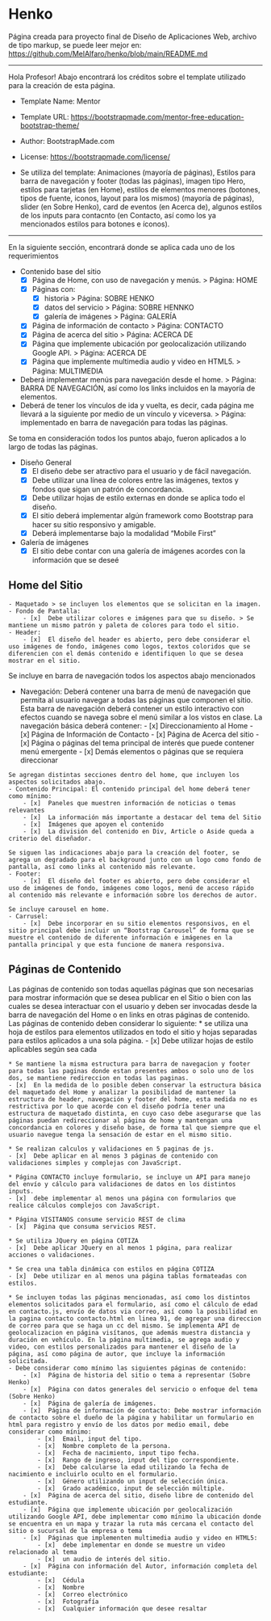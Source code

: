 # Henko
Página creada para proyecto final de Diseño de Aplicaciones Web, archivo de tipo markup, se puede leer mejor en: https://github.com/MelAlfaro/henko/blob/main/README.md

-------------------------------------------------------------------------------------------
Hola Profesor! 
Abajo encontrará los créditos sobre el template utilizado para la creación de esta página.

- Template Name: Mentor
- Template URL: https://bootstrapmade.com/mentor-free-education-bootstrap-theme/
- Author: BootstrapMade.com
- License: https://bootstrapmade.com/license/

- Se utiliza del template: Animaciones (mayoría de páginas), Estilos para barra de navegación y footer (todas las páginas),  imagen tipo Hero, estilos para tarjetas (en Home), estilos de elementos menores (botones, tipos de fuente, iconos, layout para los mismos) (mayoría de páginas), slider (en Sobre Henko), card de eventos (en Acerca de), algunos estilos de los inputs para contacnto (en Contacto, así como los ya mencionados estilos para botones e íconos).

-------------------------------------------------------------------------------------------
En la siguiente sección, encontrará donde se aplica cada uno de los requerimientos

- Contenido base del sitio
    - [x]  Página de Home, con uso de navegación y menús. > Página: HOME
    - [x]  Páginas con:
        - [x]  historia > Página: SOBRE HENKO
        - [x]  datos del servicio > Página: SOBRE HENNKO
        - [x]  galería de imágenes > Página: GALERÍA
    - [x]  Página de información de contacto > Página: CONTACTO
    - [x]  Página de acerca del sitio > Página: ACERCA DE
    - [x]  Página que implemente ubicación por geolocalización utilizando Google API. > Página: ACERCA DE
    - [x]  Página que implemente multimedia audio y video en HTML5. > Página: MULTIMEDIA
- Deberá implementar menús para navegación desde el home. > Página: BARRA DE NAVEGACIÓN, así como los links incluidos en la mayoría de elementos.
- Deberá de tener los vínculos de ida y vuelta, es decir, cada página me llevará a la siguiente por medio de un vínculo y viceversa. > Página: implementado en barra de navegación para todas las páginas.

Se toma en consideración todos los puntos abajo, fueron aplicados a lo largo de todas las páginas.
- Diseño General
    - [x]  El diseño debe ser atractivo para el usuario y de fácil navegación.
    - [x]  Debe utilizar una línea de colores entre las imágenes, textos y fondos que sigan un patrón de concordancia.
    - [x]  Debe utilizar hojas de estilo externas en donde se aplica todo el diseño.
    - [x]  El sitio deberá implementar algún framework como Bootstrap para hacer su sitio responsivo y amigable.
    - [x]  Deberá implementarse bajo la modalidad “Mobile First”
- Galería de imágenes
    - [x]  El sitio debe contar con una galería de imágenes acordes con la información que se deseé

## Home del Sitio
    - Maquetado > se incluyen los elementos que se solicitan en la imagen.
    - Fondo de Pantalla:
        - [x]  Debe utilizar colores e imágenes para que su diseño. > Se mantiene un mismo patrón y paleta de colores para todo el sitio.
    - Header:
        - [x]  El diseño del header es abierto, pero debe considerar el uso imágenes de fondo, imágenes como logos, textos coloridos que se diferencien con el demás contenido e identifiquen lo que se desea mostrar en el sitio.
   
   Se incluye en barra de navegación todos los aspectos abajo mencionados
   - Navegación:
    Deberá contener una barra de menú de navegación que permita al usuario navegar a todas las páginas que componen el sitio. Esta barra de navegación deberá contener un estilo interactivo con efectos cuando se navega sobre el menú similar a los vistos en clase.
    La navegación básica deberá contener:
    - [x]  Direccionamiento al Home
    - [x]  Página de Información de Contacto
    - [x]  Página de Acerca del sitio
    - [x]  Página o páginas del tema principal de interés que puede contener menú emergente
    - [x]  Demás elementos o páginas que se requiera direccionar

    Se agregan distintas secciones dentro del home, que incluyen los aspectos solicitados abajo.
    - Contenido Principal: El contenido principal del home deberá tener como mínimo:
        - [x]  Paneles que muestren información de noticias o temas relevantes
        - [x]  La información más importante a destacar del tema del Sitio
        - [x]  Imágenes que apoyen el contenido
        - [x]  La división del contenido en Div, Article o Aside queda a criterio del diseñador.
    
    Se siguen las indicaciones abajo para la creación del footer, se agrega un degradado para el background junto con un logo como fondo de pantalla, así como links al contenido más relevante.
    - Footer:
        - [x]  El diseño del footer es abierto, pero debe considerar el uso de imágenes de fondo, imágenes como logos, menú de acceso rápido al contenido más relevante e información sobre los derechos de autor.
    
    Se incluye carousel en home.
    - Carrusel:
        - [x]  Debe incorporar en su sitio elementos responsivos, en el sitio principal debe incluir un “Bootstrap Carousel” de forma que se muestre el contenido de diferente información e imágenes en la pantalla principal y que esta funcione de manera responsiva.

## Páginas de Contenido
Las páginas de contenido son todas aquellas páginas que son necesarias para mostrar información que se desea publicar en el Sitio o bien con las cuales se desea interactuar con el usuario y deben ser invocadas desde la barra de navegación del Home o en links en otras páginas de contenido. Las páginas de contenido deben considerar lo siguiente:
    * se utiliza una hoja de estilos para elementos utilizados en todo el sitio y hojas separadas para estilos aplicados a una sola página.
    - [x]  Debe utilizar hojas de estilo aplicables según sea cada

    * Se mantiene la misma estructura para barra de navegacion y footer para todas las paginas donde estan presentes ambos o solo uno de los dos, se mantiene redireccion en todas las paginas.
    - [x]  En la medida de lo posible deben conservar la estructura básica del maquetado del Home y analizar la posibilidad de mantener la estructura de header, navegación y footer del home, esta medida no es restrictiva por lo que acorde con el diseño podría tener una estructura de maquetado distinta, en cuyo caso debe asegurarse que las páginas puedan redireccionar al página de home y mantengan una concordancia en colores y diseño base, de forma tal que siempre que el usuario navegue tenga la sensación de estar en el mismo sitio.
    
    * Se realizan calculos y validaciones en 5 paginas de js.
    - [x]  Debe aplicar en al menos 3 páginas de contenido con validaciones simples y complejas con JavaScript.

    * Página CONTACTO incluye formulario, se incluye un API para manejo del envío y cálculo para validaciones de datos en los distintos inputs.
    - [x]  debe implementar al menos una página con formularios que realice cálculos complejos con JavaScript.

    * Página VISITANOS consume servicio REST de clima
    - [x]  Página que consuma servicios REST.

    * Se utiliza JQuery en página COTIZA
    - [x]  Debe aplicar JQuery en al menos 1 página, para realizar acciones o validaciones.

    * Se crea una tabla dinámica con estilos en página COTIZA
    - [x]  Debe utilizar en al menos una página tablas formateadas con estilos.

    * Se incluyen todas las páginas mencionadas, así como los distintos elementos solicitados para el formulario, así como el cálculo de edad en contacto.js, envío de datos via correo, así como la posibilidad en la pagina contacto contacto.html en linea 91, de agregar una direccion de correo para que se haga un cc del mismo. Se implementa API de geolocalizacion en página visítanos, que además muestra distancia y duración en vehículo. En la página multimedia, se agrega audio y video, con estilos personalizados para mantener el diseño de la página, así como página de autor, que incluye la información solicitada.
    - Debe considerar como mínimo las siguientes páginas de contenido:
        - [x]  Página de historia del sitio o tema a representar (Sobre Henko)
        - [x]  Página con datos generales del servicio o enfoque del tema (Sobre Henko)
        - [x]  Página de galería de imágenes.
        - [x]  Página de información de contacto: Debe mostrar información de contacto sobre el dueño de la página y habilitar un formulario en html para registro y envío de los datos por medio email, debe considerar como mínimo:
            - [x]  Email, input del tipo.
            - [x]  Nombre completo de la persona.
            - [x]  Fecha de nacimiento, input tipo fecha.
            - [x]  Rango de ingreso, input del tipo correspondiente.
            - [x]  Debe calcularse la edad utilizando la fecha de nacimiento e incluirlo oculto en el formulario.
            - [x]  Género utilizando un input de selección única.
            - [x]  Grado académico, input de selección múltiple.
        - [x]  Página de acerca del sitio, diseño libre de contenido del estudiante.
        - [x]  Página que implemente ubicación por geolocalización utilizando Google API, debe implementar como mínimo la ubicación donde se encuentra en un mapa y trazar la ruta más cercana el contacto del sitio o sucursal de la empresa o tema
        - [x]  Páginas que implementen multimedia audio y video en HTML5:
            - [x]  debe implementar en donde se muestre un video relacionado al tema
            - [x]  un audio de interés del sitio.
        - [x]  Página con información del Autor, información completa del estudiante:
            - [x]  Cédula
            - [x]  Nombre
            - [x]  Correo electrónico
            - [x]  Fotografía
            - [x]  Cualquier información que desee resaltar
